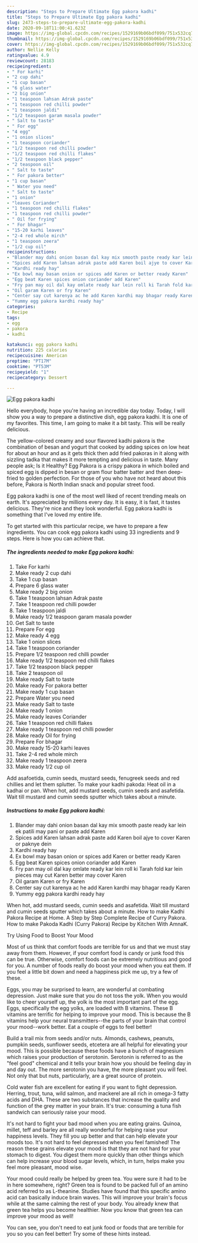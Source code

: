 ```yaml
---
description: "Steps to Prepare Ultimate Egg pakora kadhi"
title: "Steps to Prepare Ultimate Egg pakora kadhi"
slug: 2473-steps-to-prepare-ultimate-egg-pakora-kadhi
date: 2020-09-18T11:00:41.623Z
image: https://img-global.cpcdn.com/recipes/1529169b06bdf099/751x532cq70/egg-pakora-kadhi-recipe-main-photo.jpg
thumbnail: https://img-global.cpcdn.com/recipes/1529169b06bdf099/751x532cq70/egg-pakora-kadhi-recipe-main-photo.jpg
cover: https://img-global.cpcdn.com/recipes/1529169b06bdf099/751x532cq70/egg-pakora-kadhi-recipe-main-photo.jpg
author: Nellie Kelly
ratingvalue: 4.9
reviewcount: 28183
recipeingredient:
- " For karhi"
- "2 cup dahi"
- "1 cup basan"
- "6 glass water"
- "2 big onion"
- "1 teaspoon lahsan Adrak paste"
- "1 teaspoon red chilli powder"
- "1 teaspoon jaldi"
- "1/2 teaspoon garam masala powder"
- " Salt to taste"
- " For egg"
- "4 egg"
- "1 onion slices"
- "1 teaspoon coriander"
- "1/2 teaspoon red chilli powder"
- "1/2 teaspoon red chilli flakes"
- "1/2 teaspoon black pepper"
- "2 teaspoon oil"
- " Salt to taste"
- " For pakora better"
- "1 cup basan"
- " Water you need"
- " Salt to taste"
- "1 onion"
- "leaves Coriander"
- "1 teaspoon red chilli flakes"
- "1 teaspoon red chilli powder"
- " Oil for frying"
- " For bhagar"
- "15-20 karhi leaves"
- "2-4 red whole mirch"
- "1 teaspoon zeera"
- "1/2 cup oil"
recipeinstructions:
- "Blander may dahi onion basan dal kay mix smooth paste ready kar lein ek patili may pani or paste add Karen"
- "Spices add Karen lahsan adrak paste add Karen boil ajye to cover Karen or paknye dein"
- "Kardhi ready hay"
- "Ex bowl may basan onion or spices add Karen or better ready Karen"
- "Egg beat Karen spices onion coriander add Karen"
- "Fry pan may oil dal kay omlate ready kar lein roll ki Tarah fold kar lein pieces may cut Karen better may cover Karen"
- "Oil garam Karen or fry Karen"
- "Center say cut karenya ac he add Karen kardhi may bhagar ready Karen"
- "Yummy egg pakora kardhi ready hay"
categories:
- Recipe
tags:
- egg
- pakora
- kadhi

katakunci: egg pakora kadhi 
nutrition: 225 calories
recipecuisine: American
preptime: "PT17M"
cooktime: "PT53M"
recipeyield: "1"
recipecategory: Dessert

---
```



![Egg pakora kadhi](https://img-global.cpcdn.com/recipes/1529169b06bdf099/751x532cq70/egg-pakora-kadhi-recipe-main-photo.jpg)

Hello everybody, hope you're having an incredible day today. Today, I will show you a way to prepare a distinctive dish, egg pakora kadhi. It is one of my favorites. This time, I am going to make it a bit tasty. This will be really delicious.

The yellow-colored creamy and sour flavored kadhi pakora is the combination of besan and yogurt that cooked by adding spices on low heat for about an hour and as it gets thick then add fried pakoras in it along with sizzling tadka that makes it more tempting and delicious in taste. Many people ask; Is it Healthy? Egg Pakora is a crispy pakora in which boiled and spiced egg is dipped in besan or gram flour batter batter and then deep-fried to golden perfection. For those of you who have not heard about this before, Pakora is North Indian snack and popular street food.

Egg pakora kadhi is one of the most well liked of recent trending meals on earth. It's appreciated by millions every day. It is easy, it is fast, it tastes delicious. They're nice and they look wonderful. Egg pakora kadhi is something that I've loved my entire life.


To get started with this particular recipe, we have to prepare a few ingredients. You can cook egg pakora kadhi using 33 ingredients and 9 steps. Here is how you can achieve that.

<!--inarticleads1-->

##### The ingredients needed to make Egg pakora kadhi:

1. Take  For karhi
1. Make ready 2 cup dahi
1. Take 1 cup basan
1. Prepare 6 glass water
1. Make ready 2 big onion
1. Take 1 teaspoon lahsan Adrak paste
1. Take 1 teaspoon red chilli powder
1. Take 1 teaspoon jaldi
1. Make ready 1/2 teaspoon garam masala powder
1. Get  Salt to taste
1. Prepare  For egg
1. Make ready 4 egg
1. Take 1 onion slices
1. Take 1 teaspoon coriander
1. Prepare 1/2 teaspoon red chilli powder
1. Make ready 1/2 teaspoon red chilli flakes
1. Take 1/2 teaspoon black pepper
1. Take 2 teaspoon oil
1. Make ready  Salt to taste
1. Make ready  For pakora better
1. Make ready 1 cup basan
1. Prepare  Water you need
1. Make ready  Salt to taste
1. Make ready 1 onion
1. Make ready leaves Coriander
1. Take 1 teaspoon red chilli flakes
1. Make ready 1 teaspoon red chilli powder
1. Make ready  Oil for frying
1. Prepare  For bhagar
1. Make ready 15-20 karhi leaves
1. Take 2-4 red whole mirch
1. Make ready 1 teaspoon zeera
1. Make ready 1/2 cup oil


Add asafoetida, cumin seeds, mustard seeds, fenugreek seeds and red chillies and let them splutter. To make your kadhi pakoda: Heat oil in a kadhai or pan. When hot, add mustard seeds, cumin seeds and asafetida. Wait till mustard and cumin seeds sputter which takes about a minute. 

<!--inarticleads2-->

##### Instructions to make Egg pakora kadhi:

1. Blander may dahi onion basan dal kay mix smooth paste ready kar lein ek patili may pani or paste add Karen
1. Spices add Karen lahsan adrak paste add Karen boil ajye to cover Karen or paknye dein
1. Kardhi ready hay
1. Ex bowl may basan onion or spices add Karen or better ready Karen
1. Egg beat Karen spices onion coriander add Karen
1. Fry pan may oil dal kay omlate ready kar lein roll ki Tarah fold kar lein pieces may cut Karen better may cover Karen
1. Oil garam Karen or fry Karen
1. Center say cut karenya ac he add Karen kardhi may bhagar ready Karen
1. Yummy egg pakora kardhi ready hay


When hot, add mustard seeds, cumin seeds and asafetida. Wait till mustard and cumin seeds sputter which takes about a minute. How to make Kadhi Pakora Recipe at Home. A Step by Step Complete Recipe of Curry Pakora. How to make Pakoda Kadhi (Curry Pakora) Recipe by Kitchen With AmnaK. 

Try Using Food to Boost Your Mood


Most of us think that comfort foods are terrible for us and that we must stay away from them. However, if your comfort food is candy or junk food this can be true. Otherwise, comfort foods can be extremely nutritious and good for you. A number of foods really do boost your mood when you eat them. If you feel a little bit down and need a happiness pick me up, try a few of these.

Eggs, you may be surprised to learn, are wonderful at combating depression. Just make sure that you do not toss the yolk. When you would like to cheer yourself up, the yolk is the most important part of the egg. Eggs, specifically the egg yolks, are loaded with B vitamins. These B vitamins are terrific for helping to improve your mood. This is because the B vitamins help your neural transmitters--the parts of your brain that control your mood--work better. Eat a couple of eggs to feel better!

Build a trail mix from seeds and/or nuts. Almonds, cashews, peanuts, pumpkin seeds, sunflower seeds, etcetera are all helpful for elevating your mood. This is possible because these foods have a bunch of magnesium which raises your production of serotonin. Serotonin is referred to as the "feel good" chemical and it tells your brain how you should be feeling day in and day out. The more serotonin you have, the more pleasant you will feel. Not only that but nuts, particularly, are a great source of protein.

Cold water fish are excellent for eating if you want to fight depression. Herring, trout, tuna, wild salmon, and mackerel are all rich in omega-3 fatty acids and DHA. These are two substances that increase the quality and function of the grey matter in your brain. It's true: consuming a tuna fish sandwich can seriously raise your mood. 

It's not hard to fight your bad mood when you are eating grains. Quinoa, millet, teff and barley are all really wonderful for helping raise your happiness levels. They fill you up better and that can help elevate your moods too. It's not hard to feel depressed when you feel famished! The reason these grains elevate your mood is that they are not hard for your stomach to digest. You digest them more quickly than other things which can help increase your blood sugar levels, which, in turn, helps make you feel more pleasant, mood wise.

Your mood could really be helped by green tea. You were sure it had to be in here somewhere, right? Green tea is found to be packed full of an amino acid referred to as L-theanine. Studies have found that this specific amino acid can basically induce brain waves. This will improve your brain's focus while at the same calming the rest of your body. You already knew that green tea helps you become healthier. Now you know that green tea can improve your mood as well!

You can see, you don't need to eat junk food or foods that are terrible for you so you can feel better! Try  some  of  these  hints  instead.

